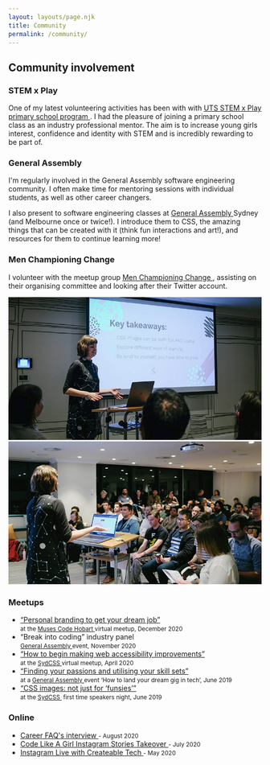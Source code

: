 ```yaml
---
layout: layouts/page.njk
title: Community
permalink: /community/
---
```


 <section className="community">
        <h2>Community involvement</h2>
        <section>
          <h3>STEM x Play</h3>
          <p>
            One of my latest volunteering activities has been with with
            <a
              class="linkFeature"
              href="https://www.uts.edu.au/about/faculty-engineering-and-information-technology/women-engineering-and-it/primary-and-high-school-programs/stem-x-play-primary-school-program"
            >
              UTS STEM x Play primary school program
            </a>
            . I had the pleasure of joining a primary school class as an
            industry professional mentor. The aim is to increase young girls
            interest, confidence and identity with STEM and is incredibly
            rewarding to be part of.
          </p>
        </section>
        <section>
          <h3 className={utilStyles.h3}>General Assembly</h3>
          <p>
            I'm regularly involved in the General Assembly software engineering
            community. I often make time for mentoring sessions with individual
            students, as well as other career changers.
          </p>
          <p>
            I also present to software engineering classes at
            <a
              class="linkFeature"
              href="https://generalassemb.ly/"
            >
              General Assembly
            </a>
            Sydney (and Melbourne once or twice!). I introduce them to CSS, the
            amazing things that can be created with it (think fun interactions
            and art!), and resources for them to continue learning more!
          </p>
          <p></p>
        </section>
        <section>
          <h3 className={utilStyles.h3}>Men Championing Change</h3>
          <p>
            I volunteer with the meetup group
            <a
              class="linkFeature"
              href="https://www.meetup.com/en-AU/Men-Championing-Change-Meetup/"
            >
              Men Championing Change
            </a>
            , assisting on their organising committee and looking after their
            Twitter account.
          </p>
        </section>
        <section class="aboutImageWrapper">
          <img
            src="/images/taryn-speaking1.jpg"
            class="imageHalf"
            alt="Taryn speaking at SydCSS"
          />
          <img
            src="/images/taryn-speaking2.jpg"
            class="imageHalf"
            alt="Taryn speaking at SydCSS"
          />
        </section>
        <section>
          <h3 className={utilStyles.h3}>Meetups</h3>
          <ul className={utilStyles.listStandard}>
            <li>
              <a
                class="linkFeature"
                href="https://docs.google.com/presentation/d/1mOWn44fw9hPnMRPUXxeY5vcUym1QFtjg4Gm0zg9QE-M/edit?usp=sharing"
              >
                “Personal branding to get your dream job”
              </a>
              <br />
              <small className={utilStyles.lightText}>
                at the
                <a
                  class="linkFeature"
                  href="https://musescodejs.org/hobart.html"
                >
                  Muses Code Hobart
                </a>
                virtual meetup, December 2020
              </small>
            </li>
            <li>
              “Break into coding” industry panel
              <br />
              <small className={utilStyles.lightText}>
                <a
                  class="linkFeature"
                  href="https://generalassemb.ly/"
                >
                  General Assembly
                </a>
                event, November 2020
              </small>
            </li>
            <li>
              <a
                class="linkFeature"
                href="https://www.youtube.com/watch?v=rlysgxOGbwU&amp;feature=youtu.be"
              >
                “How to begin making web accessibility improvements”
              </a>
              <br />
              <small className={utilStyles.lightText}>
                at the
                <a
                  class="linkFeature"
                  href="https://www.meetup.com/en-AU/SydCSS/"
                  target="_blank"
                  rel="noopener noreferrer"
                >
                  SydCSS
                </a>
                virtual meetup, April 2020
              </small>
            </li>
            <li>
              <a
                class="linkFeature"
                href="https://docs.google.com/presentation/d/1I-kJOWeFS35rfZ7yx6FV6cVCzaor68LlSFrHBxKuuDY/edit?usp=sharing"
              >
                “Finding your passions and utilising your skill sets”
              </a>
              <br />
              <small className={utilStyles.lightText}>
                at a
                <a
                  class="linkFeature"
                  href="https://generalassemb.ly/"
                >
                  General Assembly
                </a>
                event ‘How to land your dream gig in tech’, June 2019
              </small>
            </li>
            <li>
              <a
                class="linkFeature"
                href="https://docs.google.com/presentation/d/19nUNOWb3MLZZXNZhlWYwP9CXvZnWKJUBjjlVzm4RBsw/edit#slide=id.g35f391192_00"
              >
                “CSS images: not just for ‘funsies’”
              </a>
              <br />
              <small className={utilStyles.lightText}>
                at the
                <a
                  class="linkFeature"
                  href="https://www.meetup.com/en-AU/SydCSS/"
                  target="_blank"
                  rel="noopener noreferrer"
                >
                  SydCSS
                </a>
                &nbsp;first time speakers night, June 2019
              </small>
            </li>
          </ul>
        </section>
        <section>
          <h3 className={utilStyles.h3}>Online</h3>
          <ul className={utilStyles.listStandard}>
            <li>
              <a
                class="linkFeature"
                href="https://www.careerfaqs.com.au/careers/insider-stories/taryn-ewens-software-engineer"
              >
                Career FAQ's interview
              </a>
              <small className={utilStyles.lightText}> - August 2020</small>
            </li>
            <li>
              <a
                class="linkFeature"
                href="https://www.instagram.com/codelikeagirlau/"
              >
                Code Like A Girl Instagram Stories Takeover
              </a>
              <small className={utilStyles.lightText}> - July 2020</small>
            </li>
            <li>
              <a
                class="linkFeature"
                href="https://www.instagram.com/tv/CAuMW_MjNoC/"
              >
                Instagram Live with Createable Tech
              </a>
              <small className={utilStyles.lightText}> - May 2020</small>
            </li>
          </ul>
        </section>
      </section>
